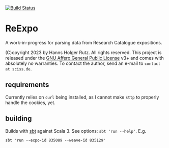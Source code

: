[![Build Status](https://github.com/Sciss/ReExpo/workflows/Scala%20CI/badge.svg?branch=main)](https://github.com/Sciss/ReExpo/actions?query=workflow%3A%22Scala+CI%22)

# ReExpo

A work-in-progress for parsing data from Research Catalogue expositions.

(C)opyright 2023 by Hanns Holger Rutz. All rights reserved. This project is released under the
[GNU Affero General Public License](https://github.com/Sciss/ReExpo/blob/main/LICENSE) v3+ and
comes with absolutely no warranties.
To contact the author, send an e-mail to `contact at sciss.de`.

## requirements

Currently relies on `curl` being installed, as I cannot make `sttp` to properly handle the cookies, yet.

## building

Builds with [sbt](https://www.scala-sbt.org/) against Scala 3. See options: `sbt 'run --help'`. E.g.

    sbt 'run --expo-id 835089 --weave-id 835129'
